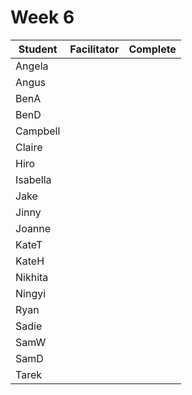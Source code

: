 # Week 6 

| Student | Facilitator | Complete |
| ------- | :---------: | :------: |
| Angela |           |        |
| Angus |                |       |
| BenA |                 |     |
| BenD |              |      |
| Campbell |               |        |
| Claire |                |          |
| Hiro |               |          |
| Isabella |                |      |
| Jake |                |      |
| Jinny |                |    |
| Joanne |                |       |
| KateT |                |       |
| KateH |                |       |
| Nikhita |                |      |
| Ningyi |                |     |
| Ryan |                |     |
| Sadie |                |     |
| SamW |                |     |
| SamD |                |     |
| Tarek |               |     |

<!-- ✔️ or ❌ -->
